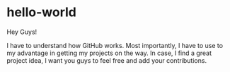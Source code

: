 # hello-world

Hey Guys!

I have to understand how GitHub works. Most importantly, I have to use to my advantage in getting my projects on the way.
In case, I find a great project idea, I want you guys to feel free and add your contributions.

